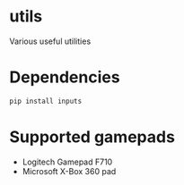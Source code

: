 # utils

Various useful utilities

# Dependencies

```bash
pip install inputs
```
# Supported gamepads

- Logitech Gamepad F710
- Microsoft X-Box 360 pad
